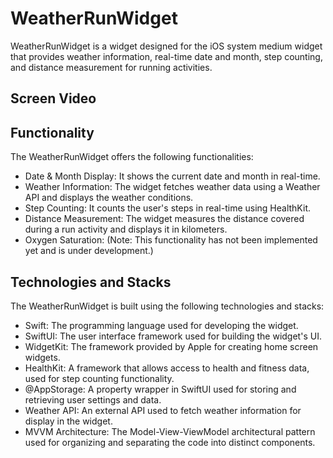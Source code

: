 # WeatherRunWidget
WeatherRunWidget is a widget designed for the iOS system medium widget that provides weather information, real-time date and month, step counting, and distance measurement for running activities.

## Screen Video


## Functionality
The WeatherRunWidget offers the following functionalities:

- Date & Month Display: It shows the current date and month in real-time.
- Weather Information: The widget fetches weather data using a Weather API and displays the weather conditions.
- Step Counting: It counts the user's steps in real-time using HealthKit.
- Distance Measurement: The widget measures the distance covered during a run activity and displays it in kilometers.
- Oxygen Saturation: (Note: This functionality has not been implemented yet and is under development.)


## Technologies and Stacks
The WeatherRunWidget is built using the following technologies and stacks:

- Swift: The programming language used for developing the widget.
- SwiftUI: The user interface framework used for building the widget's UI.
- WidgetKit: The framework provided by Apple for creating home screen widgets.
- HealthKit: A framework that allows access to health and fitness data, used for step counting functionality.
- @AppStorage: A property wrapper in SwiftUI used for storing and retrieving user settings and data.
- Weather API: An external API used to fetch weather information for display in the widget.
- MVVM Architecture: The Model-View-ViewModel architectural pattern used for organizing and separating the code into distinct components.
